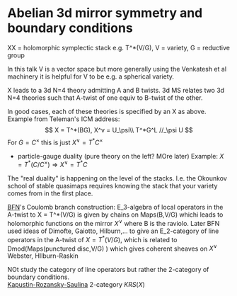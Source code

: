 # Abelian 3d mirror symmetry and boundary conditions

XX = holomorphic symplectic stack e.g. T^*(V/G), V = variety, G = reductive group

In this talk V is a vector space but more generally using the Venkatesh et al machinery it is helpful for V to be e.g. a spherical variety. 

X leads to a 3d N=4 theory admitting A and B twists. 3d MS relates two 3d N=4 theories such that A-twist of one equiv to B-twist of the other.  

In good cases, each of these theories is specified by an X as above.  Example from Teleman's ICM address: 
$$ X = T^*(BG), X^v = U_\psi\\ T^*G^L //_\psi U $$
For $G = C^\times$ this is just $X^\vee = T^*C^\times$
- particle-gauge duality (pure theory on the left?  MOre later)
Example: $X = T^*(C/C^\times) \Rightarrow X^\vee = T^*C$

The "real duality" is happening on the level of the stacks.  I.e. the Okounkov school of stable quasimaps requires knowing the stack that your variety comes from in the first place.  

[BFN]()'s Coulomb branch construction: E_3-algebra of local operators in the A-twist to X = T^*(V/G) is given by chains on Maps(B,V/G) whichi leads to holomorphic functions on the mirror $X^\vee$
where B is the raviolo.
Later BFN used ideas of Dimofte, Gaiotto, Hilburn,... to give an E_2-category of line operators in the A-twist of $X=T^*(V/G)$, which is related to Dmod(Maps(punctured disc,V/G) ) which gives coherent sheaves on $X^\vee$
Webster, HIlburn-Raskin

NOt study the category of line operators but rather the 2-category of boundary conditions.  
[Kapustin-Rozansky-Saulina]() 2-category $KRS(X)$